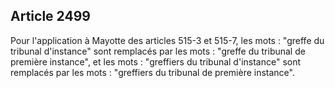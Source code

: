 Article 2499
----
Pour l'application à Mayotte des articles 515-3 et 515-7, les mots : "greffe du
tribunal d'instance" sont remplacés par les mots : "greffe du tribunal de
première instance", et les mots : "greffiers du tribunal d'instance" sont
remplacés par les mots : "greffiers du tribunal de première instance".
